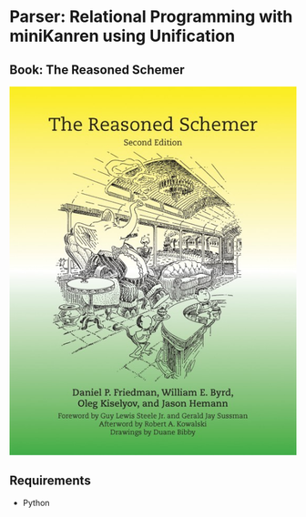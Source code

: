 # Parser: Relational Programming with miniKanren using Unification

## Book: The Reasoned Schemer 

![Alt text](/book.jpg?raw=true "Optional Title")

## Requirements

- Python
